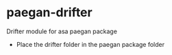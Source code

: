 paegan-drifter
==============

Drifter module for asa paegan package

 * Place the drifter folder in the paegan package folder
